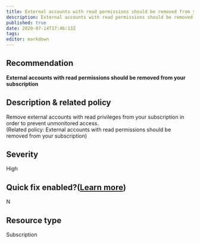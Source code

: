 ```yaml
---
title: External accounts with read permissions should be removed from your subscription
description: External accounts with read permissions should be removed from your subscription
published: true
date: 2020-07-14T17:46:13Z
tags:
editor: markdown
---
```


## Recommendation
**External accounts with read permissions should be removed from your subscription**

## Description & related policy
Remove external accounts with read privileges from your subscription in order to prevent unmonitored access.<br>(Related policy: External accounts with read permissions should be removed from your subscription)

## Severity
High

## Quick fix enabled?([Learn more](https://docs.microsoft.com/azure/security-center/security-center-remediate-recommendations#recommendations-with-quick-fix-remediation))
N

## Resource type
Subscription




